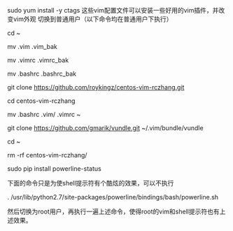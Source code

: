 sudo yum install -y ctags
这些vim配置文件可以安装一些好用的vim插件，并改变vim外观
切换到普通用户（以下命令均在普通用户下执行）

cd ~

mv .vim .vim_bak

mv .vimrc .vimrc_bak

mv .bashrc .bashrc_bak

git clone https://github.com/roykingz/centos-vim-rczhang.git

cd centos-vim-rczhang

mv .bashrc .vim/ .vimrc ~

git clone https://github.com/gmarik/vundle.git ~/.vim/bundle/vundle

cd ~

rm -rf centos-vim-rczhang/

sudo pip install powerline-status


下面的命令只是为使shell提示符有个酷炫的效果，可以不执行

. /usr/lib/python2.7/site-packages/powerline/bindings/bash/powerline.sh


然后切换为root用户，再执行一遍上述命令，使得root的vim和shell提示符也有上述效果。
